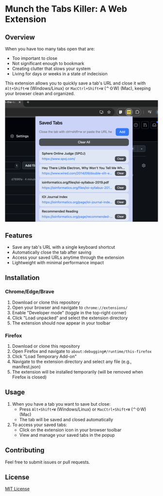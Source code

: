 # Munch the Tabs Killer: A Web Extension

## Overview
When you have too many tabs open that are:
- Too important to close
- Not significant enough to bookmark
- Creating clutter that slows your system
- Living for days or weeks in a state of indecision

This extension allows you to quickly save a tab's URL and close it with `Alt+Shift+W` (Windows/Linux) or `MacCtrl+Shift+W` (⌃⇧W) (Mac), keeping your browser clean and organized.

![Extension screenshot](extension_screenshot.png)

## Features
- Save any tab's URL with a single keyboard shortcut
- Automatically close the tab after saving
- Access your saved URLs anytime through the extension
- Lightweight with minimal performance impact

## Installation

### Chrome/Edge/Brave
1. Download or clone this repository
2. Open your browser and navigate to `chrome://extensions/`
3. Enable "Developer mode" (toggle in the top-right corner)
4. Click "Load unpacked" and select the extension directory
5. The extension should now appear in your toolbar

### Firefox
1. Download or clone this repository
2. Open Firefox and navigate to `about:debugging#/runtime/this-firefox`
3. Click "Load Temporary Add-on"
4. Navigate to the extension directory and select any file (e.g., manifest.json)
5. The extension will be installed temporarily (will be removed when Firefox is closed)

## Usage
1. When you have a tab you want to save but close:
   - Press `Alt+Shift+W` (Windows/Linux) or `MacCtrl+Shift+W` (⌃⇧W) (Mac)
   - The tab will be saved and closed automatically
2. To access your saved tabs:
   - Click on the extension icon in your browser toolbar
   - View and manage your saved tabs in the popup

## Contributing
Feel free to submit issues or pull requests.

## License
[MIT License](LICENSE)
